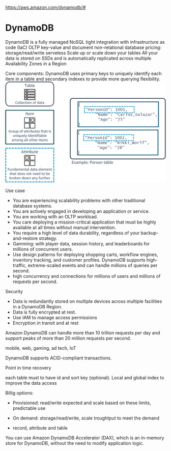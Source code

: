 https://aws.amazon.com/dynamodb/#

# DynamoDB

DynamoDB is a fully managed NoSQL
tight integration with infrastructure as code (IaC)
OLTP
key-value and document
non-relational database
pricing: storage/read/write
serveless
Scale up or scale down your tables
All your data is stored on SSDs and is automatically replicated across multiple Availability Zones in a Region

Core components: DynamoDB uses primary keys to uniquely identify each item in a table and secondary indexes to provide more querying flexibility.
![Dynamo_DB_Components_2](/img/Dynamo_DB_Components_2.png)

Use case
- You are experiencing scalability problems with other traditional database systems.
- You are actively engaged in developing an application or service.
- You are working with an OLTP workload.
- You care deploying a mission-critical application that must be highly available at all times without manual intervention.
- You require a high level of data durability, regardless of your backup-and-restore strategy.
- Gamming: with player data, session history, and leaderboards for millions of concurrent users.
- Use design patterns for deploying shopping carts, workflow engines, inventory tracking, and customer profiles. DynamoDB supports high-traffic, extreme-scaled events and can handle millions of queries per second.
- high concurrency and connections for millions of users and millions of requests per second.

Security
- Data is redundantly stored on multiple devices across multiple facilities in a DynamoDB Region.  
- Data is fully encrypted at rest.
- Use IAM to manage access permissions 
- Encryption in transit and at rest

Amazon DynamoDB can handle more than 10 trillion requests per day and support peaks of more than 20 million requests per second. 

mobile, web, gaming, ad tech, IoT

DynamoDB supports ACID-compliant transactions.

Point in time recovery

each table must to have id  and sort key (optional). Local and global index to improve the data access

Billig options:
- Provisioned: read/write expected and scale based on these limits, predictable use
- On demand: storage/read/write, scale troughtput to meet the demand

- record, attribute and table


You can use Amazon DynamoDB Accelerator (DAX), which is an in-memory store for DynamoDB, without the need to modify application logic.